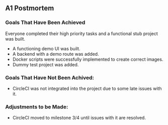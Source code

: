 ## A1 Postmortem

### Goals That Have Been Achieved
Everyone completed their high priority tasks and a functional stub project was built.

- A functioning demo UI was built.
- A backend with a demo route was added.
- Docker scripts were successfully implemented to create correct images.
- Dummy test project was added.

### Goals That Have Not Been Achived:
- CircleCI was not integrated into the project due to some late issues with it.


### Adjustments to be Made:
- CircleCI moved to milestone 3/4 until issues with it are resolved.
